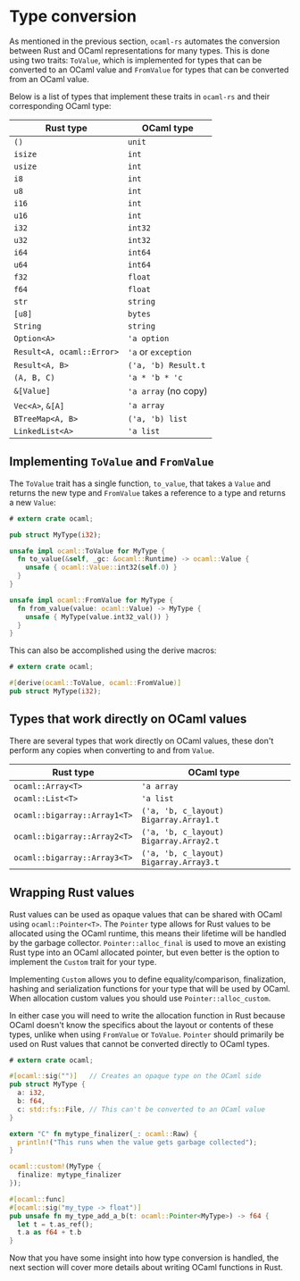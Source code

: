 # Type conversion

As mentioned in the previous section, `ocaml-rs` automates the conversion between Rust and OCaml representations for many types. This is done using two traits: `ToValue`, which is implemented for types that can be converted to an OCaml value and `FromValue` for types that can be converted from an OCaml value.

Below is a list of types that implement these traits in `ocaml-rs` and their corresponding OCaml type:

| Rust type                 | OCaml type           |
| ------------------------- | -------------------- |
| `()`                      | `unit`               |
| `isize`                   | `int`                |
| `usize`                   | `int`                |
| `i8`                      | `int`                |
| `u8`                      | `int`                |
| `i16`                     | `int`                |
| `u16`                     | `int`                |
| `i32`                     | `int32`              |
| `u32`                     | `int32`              |
| `i64`                     | `int64`              |
| `u64`                     | `int64`              |
| `f32`                     | `float`              |
| `f64`                     | `float`              |
| `str`                     | `string`             |
| `[u8]`                    | `bytes`              |
| `String`                  | `string`             |
| `Option<A>`               | `'a option`          |
| `Result<A, ocaml::Error>` | `'a` or `exception`  |
| `Result<A, B>`            | `('a, 'b) Result.t`  |
| `(A, B, C)`               | `'a * 'b * 'c`       |
| `&[Value]`                | `'a array` (no copy) |
| `Vec<A>`, `&[A]`          | `'a array`           |
| `BTreeMap<A, B>`          | `('a, 'b) list`      |
| `LinkedList<A>`           | `'a list`            |


## Implementing `ToValue` and `FromValue`

The `ToValue` trait has a single function, `to_value`, that takes a `Value` and returns the new type and `FromValue` takes a reference to a type and returns a new `Value`:

```rust
# extern crate ocaml;

pub struct MyType(i32);

unsafe impl ocaml::ToValue for MyType {
  fn to_value(&self, _gc: &ocaml::Runtime) -> ocaml::Value {
    unsafe { ocaml::Value::int32(self.0) }
  }
}

unsafe impl ocaml::FromValue for MyType {
  fn from_value(value: ocaml::Value) -> MyType {
    unsafe { MyType(value.int32_val()) }
  }
}
```

This can also be accomplished using the derive macros:

```rust
# extern crate ocaml;

#[derive(ocaml::ToValue, ocaml::FromValue)]
pub struct MyType(i32);
```

## Types that work directly on OCaml values

There are several types that work directly on OCaml values, these don't perform any copies when converting to and from `Value`.

| Rust type                      | OCaml type
| ------------------------------ | -------------------------------------- |
| `ocaml::Array<T>`              | `'a array`                             |
| `ocaml::List<T>`               | `'a list`                              |
| `ocaml::bigarray::Array1<T>`   | `('a, 'b, c_layout) Bigarray.Array1.t` |
| `ocaml::bigarray::Array2<T>`   | `('a, 'b, c_layout) Bigarray.Array2.t` |
| `ocaml::bigarray::Array3<T>`   | `('a, 'b, c_layout) Bigarray.Array3.t` |

## Wrapping Rust values

Rust values can be used as opaque values that can be shared with OCaml using `ocaml::Pointer<T>`. The `Pointer` type allows for Rust values to be allocated using the OCaml runtime, this means their lifetime will be handled by the garbage collector. `Pointer::alloc_final` is used to move an existing Rust type into an OCaml allocated pointer, but even better is the option to implement the `Custom` trait for your type.

Implementing `Custom` allows you to define equality/comparison, finalization, hashing and serialization functions for your type that will be used by OCaml. When allocation custom values you should use `Pointer::alloc_custom`.

In either case you will need to write the allocation function in Rust because OCaml doesn't know the specifics about the layout or contents of these types, unlike when using `FromValue` or `ToValue`. `Pointer` should primarily be used on Rust values that cannot be converted directly to OCaml types.

```rust
# extern crate ocaml;

#[ocaml::sig("")]   // Creates an opaque type on the OCaml side
pub struct MyType {
  a: i32,
  b: f64,
  c: std::fs::File, // This can't be converted to an OCaml value
}

extern "C" fn mytype_finalizer(_: ocaml::Raw) {
  println!("This runs when the value gets garbage collected");
}

ocaml::custom!(MyType {
  finalize: mytype_finalizer
});

#[ocaml::func]
#[ocaml::sig("my_type -> float")]
pub unsafe fn my_type_add_a_b(t: ocaml::Pointer<MyType>) -> f64 {
  let t = t.as_ref();
  t.a as f64 + t.b
}
```

Now that you have some insight into how type conversion is handled, the next section will cover more details about writing OCaml functions in Rust.
